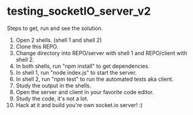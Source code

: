 # testing_socketIO_server_v2

Steps to get, run and see the solution.

1. Open 2 shells. (shell 1 and shell 2)
2. Clone this REPO.
3. Change directory into REPO/server with shell 1 and REPO/client with shell 2.
4. In both shells, run "npm install" to get dependencies.
5. In shell 1, run "node index.js" to start the server.
6. In shell 2, run "npm test" to run the automated tests aka client.
7. Study the output in the shells.
8. Open the server and client in your favorite code editor.
9. Study the code, it's not a lot.
10. Hack at it and build you're own socket.io server! :)
